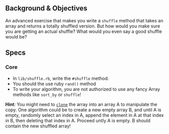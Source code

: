 ## Background & Objectives

An advanced exercise that makes you write a `shuffle` method that takes an array and returns a totally shuffled version. But how would you make sure you are getting an actual shuffle? What would you even say a good shuffle would be?

## Specs

### Core

- In `lib/shuffle.rb`, write the `#shuffle` method.
- You should the use ruby `rand()` method
- To write your algorithm, you are not authorized to use any fancy Array methods like `sort_by` or `shuffle`!

**Hint**: You might need to [`clone`](http://ruby-doc.org/core-2.5.3/Object.html#method-i-clone) the array into an array A to manipulate the copy. One algorithm could be to create a new empty array B, and until A is empty, randomly select an index in A, append the element in A at that index in B, then deleting that index in A. Proceed untly A is empty. B should contain the new shuffled array!
